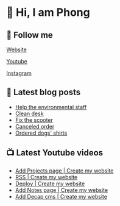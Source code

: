# 👋 Hi, I am Phong

## 🔗 Follow me

[Website](https://phongever.xyz "Website")

[Youtube](https://www.youtube.com/@phongever "Youtube")

[Instagram](https://www.instagram.com/phongever "Instagram")

## 📝 Latest blog posts

<!-- BLOG-POST-LIST:START -->
- [Help the environmental staff](https://phongever.xyz/blog/help-the-environmental-staff/)
- [Clean desk](https://phongever.xyz/blog/clean-desk/)
- [Fix the scooter](https://phongever.xyz/blog/fix-the-scooter/)
- [Canceled order](https://phongever.xyz/blog/canceled-order/)
- [Ordered dogs&#39; shirts](https://phongever.xyz/blog/ordered-dogs-shirts/)
<!-- BLOG-POST-LIST:END -->

## 📺 Latest Youtube videos

<!-- YOUTUBE-VIDEO-LIST:START -->
- [Add Projects page | Create my website](https://www.youtube.com/watch?v=iB5EPES5H6o)
- [RSS | Create my website](https://www.youtube.com/watch?v=YZAYeKO5rEY)
- [Deploy | Create my website](https://www.youtube.com/watch?v=c7qc2ceBzwE)
- [Add Notes page | Create my website](https://www.youtube.com/watch?v=lTNcPRt25XY)
- [Add Decap cms | Create my website](https://www.youtube.com/watch?v=_g44NV628F8)
<!-- YOUTUBE-VIDEO-LIST:END -->
